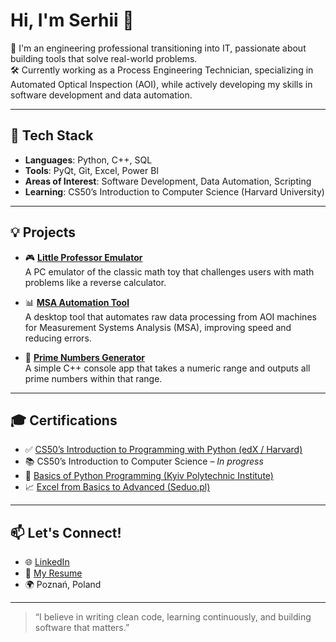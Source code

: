 # Hi, I'm Serhii 👋

🚀 I'm an engineering professional transitioning into IT, passionate about building tools that solve real-world problems.  
🛠️ Currently working as a Process Engineering Technician, specializing in Automated Optical Inspection (AOI), while actively developing my skills in software development and data automation.

---

## 🧰 Tech Stack

- **Languages**: Python, C++, SQL  
- **Tools**: PyQt, Git, Excel, Power BI  
- **Areas of Interest**: Software Development, Data Automation, Scripting  
- **Learning**: CS50’s Introduction to Computer Science (Harvard University)

---

## 💡 Projects

- 🎮 [**Little Professor Emulator**](https://github.com/serhiintus/Little-Professor.git)  
  A PC emulator of the classic math toy that challenges users with math problems like a reverse calculator.

- 📊 [**MSA Automation Tool**](https://github.com/serhiintus/MSA_project.git)  
  A desktop tool that automates raw data processing from AOI machines for Measurement Systems Analysis (MSA), improving speed and reducing errors.

- 🔢 [**Prime Numbers Generator**](https://github.com/serhiintus/SPOJ_prime_generator.git)  
  A simple C++ console app that takes a numeric range and outputs all prime numbers within that range.

---

## 🎓 Certifications

- ✅ [CS50’s Introduction to Programming with Python (edX / Harvard)](https://courses.edx.org/certificates/f5fac5f741bc45428fc9c273d40db29a)  
- 📚 CS50’s Introduction to Computer Science – *In progress*  
- 🧪 [Basics of Python Programming (Kyiv Polytechnic Institute)](https://drive.google.com/file/d/1VkWs8LmUJ08FB1tQEhUMDB-_-RVpZYyO/view?usp=drive_link)  
- 📈 [Excel from Basics to Advanced (Seduo.pl)](https://drive.google.com/file/d/1LUtV-iuWlghWlTlX_Xpp5zzylRobI7a-/view?usp=drive_link)

---

## 📫 Let's Connect!

- 🌐 [LinkedIn](http://www.linkedin.com/in/serhii-provotorov-5b621b1b1)  
- 💼 [My Resume](https://1drv.ms/w/c/25e86fa5584f836b/EUlwF7HlRdVPt8zyZ45jMWEBk2QddICZzWhgWbufAXU35A?e=DJfBx3)  
- 🌍 Poznań, Poland

---

> “I believe in writing clean code, learning continuously, and building software that matters.”
